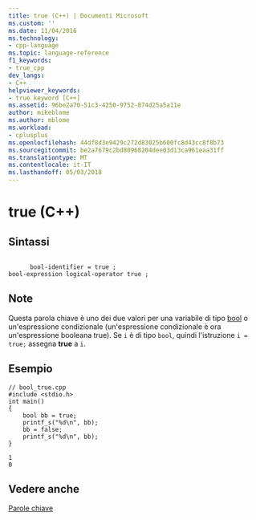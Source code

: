 ```yaml
---
title: true (C++) | Documenti Microsoft
ms.custom: ''
ms.date: 11/04/2016
ms.technology:
- cpp-language
ms.topic: language-reference
f1_keywords:
- true_cpp
dev_langs:
- C++
helpviewer_keywords:
- true keyword [C++]
ms.assetid: 96be2a70-51c3-4250-9752-874d25a5a11e
author: mikeblome
ms.author: mblome
ms.workload:
- cplusplus
ms.openlocfilehash: 44df8d3e9429c272d83025b600fc8d43cc8f8b73
ms.sourcegitcommit: be2a7679c2bd80968204dee03d13ca961eaa31ff
ms.translationtype: MT
ms.contentlocale: it-IT
ms.lasthandoff: 05/03/2018
---
```

# <a name="true-c"></a>true (C++)
## <a name="syntax"></a>Sintassi  
  
```  
  
      bool-identifier = true ;  
bool-expression logical-operator true ;  
```  
  
## <a name="remarks"></a>Note  
 Questa parola chiave è uno dei due valori per una variabile di tipo [bool](../cpp/bool-cpp.md) o un'espressione condizionale (un'espressione condizionale è ora un'espressione booleana true). Se `i` è di tipo `bool`, quindi l'istruzione `i = true;` assegna **true** a `i`.  
  
## <a name="example"></a>Esempio  
  
```  
// bool_true.cpp  
#include <stdio.h>  
int main()  
{  
    bool bb = true;  
    printf_s("%d\n", bb);  
    bb = false;  
    printf_s("%d\n", bb);  
}  
```  
  
```Output  
1  
0  
```  
  
## <a name="see-also"></a>Vedere anche  
 [Parole chiave](../cpp/keywords-cpp.md)